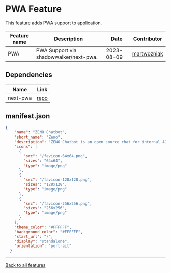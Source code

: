 # PWA Feature
This feature adds PWA support to application. 

| Feature name  | Description               | Date       | Contributor |
| ------------- | ------------------------- | ---------- | ----------- |
| PWA      | PWA Support via shadowwalker/next-pwa.     |    2023-08-09     |     [martwozniak](https://github.com/martwozniak)        |


## Dependencies

| Name | Link |
| ---- | ---- |
| next-pwa | [repo](https://github.com/shadowwalker/next-pwa)


## manifest.json
```json
{
    "name": "ZENO Chatbot",
    "short_name": "Zeno",
    "description": "ZENO Chatbot is an open source chat for internal AI models.",
    "icons": [
      {
        "src": "/favicon-64x64.png",
        "sizes": "64x64",
        "type": "image/png"
      },
      {
        "src": "/favicon-128x128.png",
        "sizes": "128x128",
        "type": "image/png"
      },
      {
        "src": "/favicon-256x256.png",
        "sizes": "256x256",
        "type": "image/png"
      }
    ],
    "theme_color": "#FFFFFF",
    "background_color": "#FFFFFF",
    "start_url": "/",
    "display": "standalone",
    "orientation": "portrait"
  }
```

---
[Back to all features](../features.md)